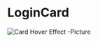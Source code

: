 # LoginCard


![Card Hover Effect -Picture](https://user-images.githubusercontent.com/63731504/207683416-4a0c2048-8b47-4dfd-88a5-50662ba820d0.png)
